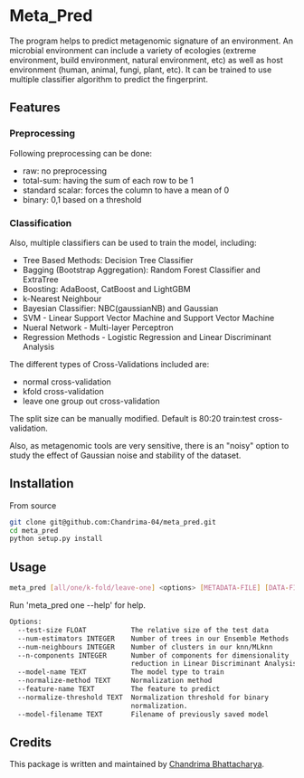 # Meta_Pred

The program helps to predict metagenomic signature of an environment. An microbial environment can include a variety of ecologies (extreme environment, build environment, natural environment, etc) as well as host environment (human, animal, fungi,  plant, etc). It can be trained to use multiple classifier algorithm to predict the fingerprint.

## Features

### Preprocessing

Following preprocessing can be done:

- raw: no preprocessing
- total-sum: having the sum of each row to be 1
- standard scalar: forces the column to have a mean of 0
- binary: 0,1 based on a threshold

### Classification

Also, multiple classifiers can be used to train the model, including:

- Tree Based Methods: Decision Tree Classifier
- Bagging (Bootstrap Aggregation): Random Forest Classifier and ExtraTree
- Boosting: AdaBoost, CatBoost and LightGBM
- k-Nearest Neighbour
- Bayesian Classifier: NBC(gaussianNB) and Gaussian
- SVM - Linear Support Vector Machine and Support Vector Machine
- Nueral Network - Multi-layer Perceptron
- Regression Methods - Logistic Regression and Linear Discriminant Analysis  

The different types of Cross-Validations included are:

- normal cross-validation
- kfold cross-validation
- leave one group out cross-validation

The split size can be manually modified. Default is 80:20 train:test cross-validation.

Also, as metagenomic tools are very sensitive, there is an "noisy" option to study the effect of Gaussian noise and stability of the dataset.

## Installation

From source

```bash
git clone git@github.com:Chandrima-04/meta_pred.git
cd meta_pred
python setup.py install
```

## Usage

```bash
meta_pred [all/one/k-fold/leave-one] <options> [METADATA-FILE] [DATA-FILE] [OUTPUT-FOLDER]
```

Run 'meta_pred one --help' for help.

```bash
Options:
  --test-size FLOAT           The relative size of the test data
  --num-estimators INTEGER    Number of trees in our Ensemble Methods
  --num-neighbours INTEGER    Number of clusters in our knn/MLknn
  --n-components INTEGER      Number of components for dimensionality
                              reduction in Linear Discriminant Analysis
  --model-name TEXT           The model type to train
  --normalize-method TEXT     Normalization method
  --feature-name TEXT         The feature to predict
  --normalize-threshold TEXT  Normalization threshold for binary
                              normalization.
  --model-filename TEXT       Filename of previously saved model
```

## Credits

This package is written and maintained by [Chandrima Bhattacharya](mailto:chb4004@med.cornell.edu).
